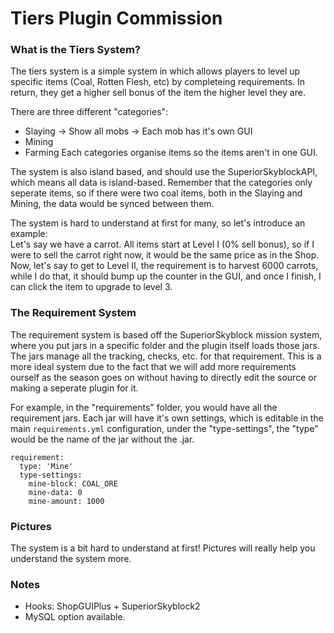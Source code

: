 # Tiers Plugin Commission

### **What is the Tiers System?**
The tiers system is a simple system in which allows players to level up specific items (Coal, Rotten Flesh, etc) by completeing requirements. In return, they get a higher sell bonus of the item the higher level they are.

There are three different "categories":
* Slaying -> Show all mobs -> Each mob has it's own GUI
* Mining
* Farming
Each categories organise items so the items aren't in one GUI. 

The system is also island based, and should use the SuperiorSkyblockAPI, which means all data is island-based. Remember that the categories only seperate items, so if there were two coal items, both in the Slaying and Mining, the data would be synced between them. 

The system is hard to understand at first for many, so let's introduce an example:<br>
Let's say we have a carrot. All items start at Level I (0% sell bonus), so if I were to sell the carrot right now, it would be the same price as in the Shop. Now, let's say to get to Level II, the requirement is to harvest 6000 carrots, while I do that, it should bump up the counter in the GUI, and once I finish, I can click the item to upgrade to level 3.

### **The Requirement System**
The requirement system is based off the SuperiorSkyblock mission system, where you put jars in a specific folder and the plugin itself loads those jars. The jars manage all the tracking, checks, etc. for that requirement. This is a more ideal system due to the fact that we will add more requirements ourself as the season goes on without having to directly edit the source or making a seperate plugin for it.

For example, in the "requirements" folder, you would have all the requirement jars. 
Each jar will have it's own settings, which is editable in the main `requirements.yml` configuration, under the "type-settings", the "type" would be the name of the jar without the .jar.

```
requirement:
  type: 'Mine'
  type-settings:
    mine-block: COAL_ORE
    mine-data: 0
    mine-amount: 1000
```

### Pictures
The system is a bit hard to understand at first! Pictures will really help you understand the system more. 

### Notes
- Hooks: ShopGUIPlus + SuperiorSkyblock2
- MySQL option available. 
